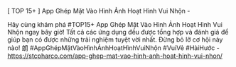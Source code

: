 [ TOP 15+ ] App Ghép Mặt Vào Hình Ảnh Hoạt Hình Vui Nhộn - 

Hãy cùng khám phá #TOP15+ App Ghép Mặt Vào Hình Ảnh Hoạt Hình Vui Nhộn ngay bây giờ! Tất cả các ứng dụng đều được tổng hợp và đánh giá để giúp bạn có được những trải nghiệm tuyệt vời nhất. Đừng bỏ lỡ cơ hội này nào! 朗 #AppGhépMặtVàoHìnhẢnhHoạtHìnhVuiNhộn #VuiVẻ #HàiHước - https://stcpharco.com/app-ghep-mat-vao-hinh-anh-hoat-hinh-vui-nhon/
